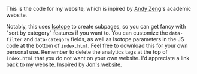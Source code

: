 This is the code for my website, which is inpired by  [Andy Zeng](https://andyzeng.github.io/)'s academic website. 

Notably, this uses [Isotope](https://isotope.metafizzy.co/) to create subpages, so you can get fancy with "sort by category" features if you want to. You can customize the `data-filter` and `data-category` fields, as well as Isotope parameters in the JS code at the bottom of `index.html`. Feel free to download this for your own personal use. Remember to delete the analytics tags at the top of `index.html` that you do not want on your own website. I'd appreciate a link back to my website. Inspired by [Jon's website](https://jonbarron.info/).
